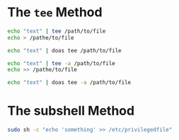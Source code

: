 

# The `tee` Method

```bash
echo "text" | tee /path/to/file
echo > /pathe/to/file

echo "text" | doas tee /path/to/file
```


```bash
echo "text" | tee -a /path/to/file
echo >> /pathe/to/file

echo "text" | doas tee -a /path/to/file
```

# The subshell Method

```bash
sudo sh -c "echo 'something' >> /etc/privilegedfile"
```

